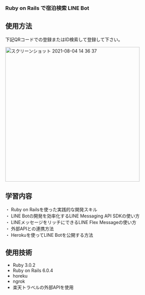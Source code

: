 ### Ruby on Rails で宿泊検索 LINE Bot 



## 使用方法

下記QRコードでの登録またはID検索して登録して下さい。

<img width="422" alt="スクリーンショット 2021-08-04 14 36 37" src="https://user-images.githubusercontent.com/79980351/128130129-deeb5869-f540-4052-b955-dc8a61e550ee.png">

## 学習内容
・ Ruby on Railsを使った実践的な開発スキル  
・ LINE Botの開発を効率化するLINE Messaging API SDKの使い方  
・ LINEメッセージをリッチにできるLINE Flex Messageの使い方  
・ 外部APIとの連携方法  
・ Herokuを使ってLINE Botを公開する方法  
 
## 使用技術
* Ruby 3.0.2
* Ruby on Rails 6.0.4
* horeku
* ngrok
* 楽天トラベルの外部APIを使用
